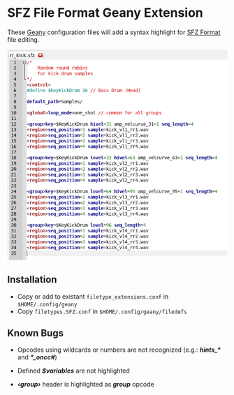# SFZ File Format Geany Extension

These [Geany](https://www.geany.org/) configuration files will add a syntax
highlight for [SFZ Format](https://sfzformat.com) file editing.

![Snapshot](./snapshot.png)

## Installation

- Copy or add to existant `filetype_extensions.conf` in `$HOME/.config/geany`
- Copy `filetypes.SFZ.conf` in `$HOME/.config/geany/filedefs`

## Known Bugs

- Opcodes using wildcards or numbers are not recognized
	(e.g.: ***hints_\**** and ***\*_oncc#***)

- Defined ***$variables*** are not highlighted

- ***‹group›*** header is highlighted as ***group*** opcode
